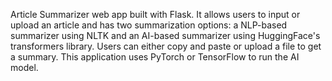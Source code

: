 Article Summarizer web app built with Flask. It allows users to input or upload an article and has two summarization options: a NLP-based summarizer using NLTK and an AI-based summarizer using HuggingFace's transformers library. Users can either copy and paste or upload a file to get a summary. This application uses PyTorch or TensorFlow to run the AI model.